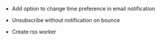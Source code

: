 - Add option to change time preference in email notification


- Unsubscribe without notification on bounce
- Create rss worker